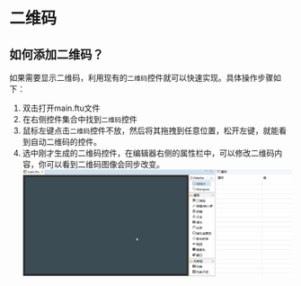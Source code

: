 # 二维码
## 如何添加二维码？
如果需要显示二维码，利用现有的`二维码`控件就可以快速实现。具体操作步骤如下：
1. 双击打开main.ftu文件
2. 在右侧控件集合中找到`二维码`控件
3. 鼠标左键点击`二维码`控件不放，然后将其拖拽到任意位置，松开左键，就能看到自动二维码的控件。
4. 选中刚才生成的二维码控件，在编辑器右侧的属性栏中，可以修改二维码内容，你可以看到二维码图像会同步改变。
![](assets/QrCode-create.gif)
